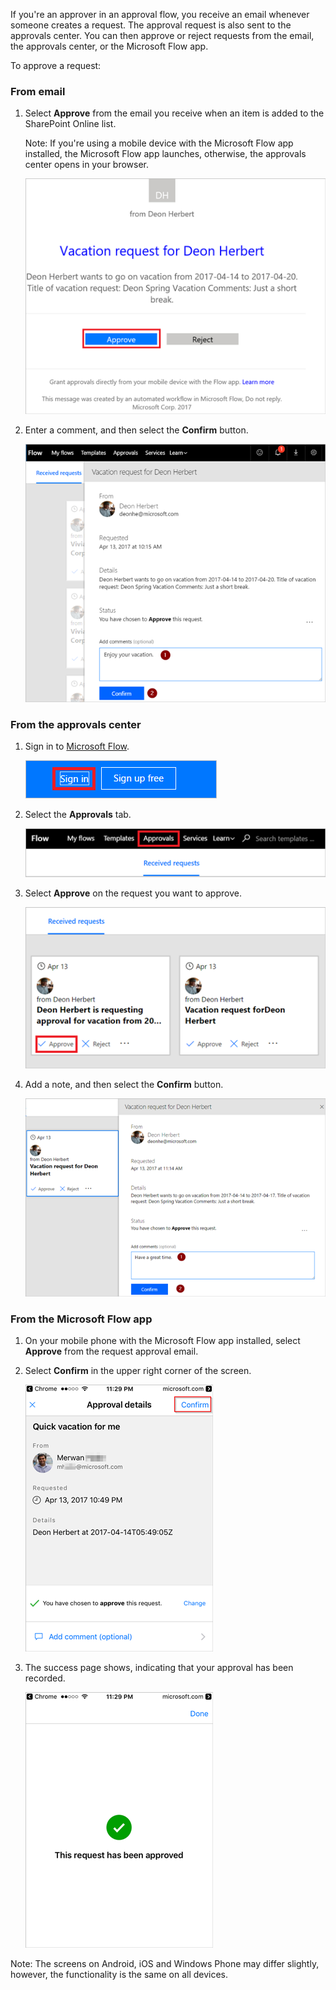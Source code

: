 If you're an approver in an approval flow, you receive an email whenever someone creates a request. The approval request is also sent to the approvals center. You can then approve or reject requests from the email, the approvals center, or the Microsoft Flow app.

To approve a request:

### From email
1. Select **Approve** from the email you receive when an item is added to the SharePoint Online list.
   
     Note: If you're using a mobile device with the Microsoft Flow app installed, the Microsoft Flow app launches, otherwise, the approvals center opens in your browser.
   
    ![request email](media/modern-approvals/email-approval-request.png)
2. Enter a comment, and then select the **Confirm** button.
   
    ![enter comment](media/modern-approvals/request-in-approval-center.png)

### From the approvals center
1. Sign in to [Microsoft Flow](https://flow.microsoft.com).
   
    ![sign in](media/modern-approvals/sign-in.png)
2. Select the **Approvals** tab.
   
    ![create from blank](media/modern-approvals/approvals-tab.png)
3. Select **Approve** on the request you want to approve.
   
    ![create from blank](media/modern-approvals/approvals-cards.png)
4. Add a note, and then select the **Confirm** button.
   
    ![add note then confirm](media/modern-approvals/approval-selection-card.png)

### From the Microsoft Flow app
1. On your mobile phone with the Microsoft Flow app installed, select **Approve** from the request approval email.
2. Select **Confirm** in the upper right corner of the screen.
   
    ![select confirm](media/modern-approvals/mobile-approval.png)
3. The success page shows, indicating that your approval has been recorded.
   
    ![success page](media/modern-approvals/mobile-approval-confirmation.png)

Note: The screens on Android, iOS and Windows Phone may differ slightly, however, the functionality is the same on all devices.

